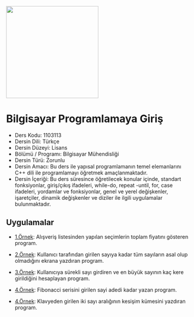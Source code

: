 <img src="https://github.com/wynioux/Iskenderun-Technical-University/blob/master/Documents/cpp.png" width="250" height="250">

# Bilgisayar Programlamaya Giriş

* Ders Kodu: 1103113
* Dersin Dili: Türkçe
* Dersin Düzeyi: Lisans
* Bölümü / Programı: Bilgisayar Mühendisliği
* Dersin Türü: Zorunlu
* Dersin Amacı: Bu ders ile yapısal programlamanın temel elemanlarını C++ dili ile programlamayı öğretmek amaçlanmaktadır.
* Dersin İçeriği: Bu ders süresince öğretilecek konular içinde, standart fonksiyonlar, giriş/çıkış ifadeleri, while-do, repeat -until, for, case ifadeleri, yordamlar ve fonksiyonlar, genel ve yerel değişkenler, işaretçiler, dinamik değişkenler ve diziler ile ilgili uygulamalar bulunmaktadır.

## Uygulamalar

* [1.Örnek](https://github.com/wynioux/Iskenderun-Technical-University/blob/master/Lessons/BILGISAYAR%20PROGRAMLAMAYA%20GIRIS/ornek1.cpp): Alışveriş listesinden yapılan seçimlerin toplam fiyatını gösteren program.

* [2.Örnek](https://github.com/wynioux/Iskenderun-Technical-University/blob/master/Lessons/BILGISAYAR%20PROGRAMLAMAYA%20GIRIS/ornek2.cpp): Kullanıcı tarafından girilen sayıya kadar tüm sayıların asal olup olmadığını ekrana yazdıran program.

* [3.Örnek](https://github.com/wynioux/Iskenderun-Technical-University/blob/master/Lessons/BILGISAYAR%20PROGRAMLAMAYA%20GIRIS/ornek3.cpp): Kullanıcıya sürekli sayı girdiren ve en büyük sayının kaç kere girildiğini hesaplayan program.

* [4.Örnek](https://github.com/wynioux/Iskenderun-Technical-University/blob/master/Lessons/BILGISAYAR%20PROGRAMLAMAYA%20GIRIS/ornek4.cpp): Fibonacci serisini girilen sayi adedi kadar yazan program.

* [4.Örnek](https://github.com/wynioux/Iskenderun-Technical-University/blob/master/Lessons/BILGISAYAR%20PROGRAMLAMAYA%20GIRIS/ornek5.cpp): Klavyeden girilen iki sayı aralığının kesişim kümesini yazdıran program.